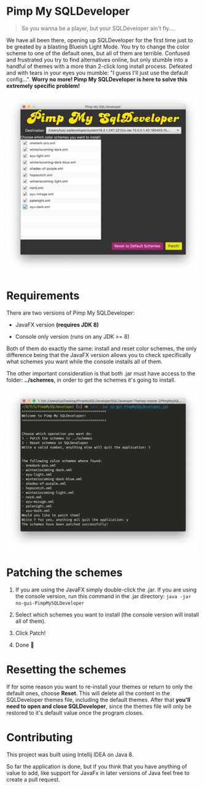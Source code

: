# Pimp My SQLDeveloper

> So you wanna be a player, but your SQLDeveloper ain't fly....

We have all been there, opening up SQLDeveloper for the first time just to be greated by a blasting Blueish Light Mode. You try to change the color scheme to one of the default ones, but all of them are terrible. Confused and frustrated you try to find alternatives online, but only stumble into a handful of themes with a more than 2-click long install process. Defeated and with tears in your eyes you mumble: "I guess I'll just use the default config...". **Worry no more! Pimp My SQLDeveloper is here to solve this extremely specific problem!**

![Pimp My SQLDeveloper GUI](img/pimpmysqldeveloper/gui.png)

# Requirements

There are two versions of Pimp My SQLDeveloper:

- JavaFX version **(requires JDK 8)**

- Console only version (runs on any JDK >= 8)

Both of them do exactly the same: install and reset color schemes, the only difference being that the JavaFX version allows you to check specifically what schemes you want while the console installs all of them.

The other important consideration is that both .jar must have access to the folder: **../schemes**, in order to get the schemes it's going to install.

![Pimp My SQLDeveloper Console](img/pimpmysqldeveloper/nogui.png)

# Patching the schemes

1. If you are using the JavaFX simply double-click the .jar. If you are using the console version, run this command in the .jar directory: `java -jar no-gui-PimpMySQLDeveloper`

2. Select which schemes you want to install (the console version will install all of them).

3. Click Patch!

4. Done 🎉

# Resetting the schemes

If for some reason you want to re-install your themes or return to only the default ones, choose **Reset**. This will delete all the content in the SQLDeveloper themes file, including the default themes. After that **you'll need to open and close SQLDeveloper**, since the themes file will only be restored to it's default value once the program closes.

# Contributing

This project was built using Intellij IDEA on Java 8.

So far the application is done, but if you think that you have anything of value to add, like support for JavaFx in later versions of Java feel free to create a pull request.
